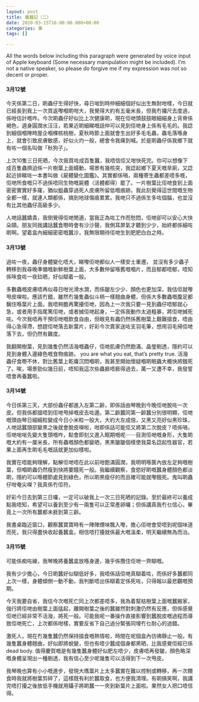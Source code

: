 ```yaml
---
layout: post
title: 養蠶記（二）
date: 2020-03-15T16:00:00.000+00:00
categories: 事
tags: []

---
```

All the words below including this paragraph were generated by voice input of Apple keyboard (Some necessary manipulation might be included). I’m not a native speaker, so please do forgive me if my expression was not so decent or proper.

#### 3月12號

  
今天係第二日，啲蟲仔生得好快，尋日啱到時仲細細個好似出生無耐咁樣，今日就已經長到我上一次買返嚟嗰啲咁大，我覺得大約有五毫米長，但我冇攞尺去度過，係咁估計嘅咋。今次啲蟲仔好似比上次健康啲，現在佢哋頭鼓鼓眼細細身上背脊係褐色，週身圓潤水汪汪，若果近啲細睇嘅話仲可以見到佢哋身上係有毛毛的。我諗到細個嗰陣時屋企嗰棵核桃樹，夏秋時節上面就會生出好多毛毛蟲，蟲毛落喺身上，就會引致皮膚敏感，好似火灼一般，總會令我痛到喊。於是啲蟲仔係我鄉下就有咗一個名叫做「秋狗子」。  
  
上次10隻三日死晒，今次我買咗成百隻蠶，我唔信佢又咁快死完。你可以想像下成百隻蟲擠迫係一片樹葉上面蠕動，場景有幾核突，我諗起鄉下夏天嘅旱廁，又諗起近排睇咗一本書叫做《屍體變化圖鑑》。其實都係喎，兩種寄生蟲都差唔多嘅，佢哋所食嘅只不過係唔同生物嘅屍體（活體都得）罷了。一片樹葉比佢哋食到上面密密實實好多窿，猶似蛆蟲穿過死人皮膚所留低嘅痕跡。我此刻覺得這世間嘅生物全都一樣，就連人類都係，搞到地球傷痕累累。我哋只不過係生多咗個腦，也並沒有比其他蟲仔高級多少。  
  
人哋話蠶嬌貴，我倒覺得佢哋閒適，當我正為咗工作而愁悶，佢哋卻可以安心大快朵頤。朋友同我講話蠶食嘢時會有沙沙聲，我側耳屏氣才聽到少少，始終都係細咗啲啊。望着盒內細細密密嘅蠶沙，我無限期待佢哋生到肥肥白白之時。

#### 3月13號

  
過咗一夜，蟲仔身體變化唔大，睇嚟佢哋都似人一樣安土重遷， 並沒有多少蟲子轉移到我尋晚準備嘅新鮮樹葉上面，大多數仲留喺舊嘅嗰片，而且郁都唔郁，唔知係咪食咗一夜攰晒，好似瞓着一般。  
  
多數蟲嘅皮膚唔再似尋日咁光滑水潤，而係皺左少少、顏色也更加深，我估佢就嚟甩皮㗎啦。應該冇錯，雖然冇幾隻蟲似斗柄一樣翹曲身體，但係大多數蟲嘅腹足都黐住喺葉片上面。我唔夠膽再驚擾佢哋，因為上一次我只要一見到蟲仔唔郁就心急，或者用手指尾篤佢哋，或者搣佢哋起身，一定係我動作太過粗暴，將佢哋搣死咗。今次我唔再干預佢哋嘅飲食自由，但眼見有蟲仍然係舊樹葉上艱難搵食，唔由得心急得滯，想趕佢哋落去新葉片，好彩今次賣家送咗支羽毛筆，想用羽毛掃佢哋落下去，但仍然有難度。  
  
我翻開樹葉，見到幾隻仍然活潑嘅蟲仔，佢哋肌膚仍然飽滿、晶瑩剔透，隱約可以見到身體入邊綠色嘅食物痕跡。 you are what you eat, that’s pretty true. 活潑蟲仔食嘢不休，對比舊葉上乾癟沉悶嗰啲，我甚至開始懷疑嗰啲眠蟲大概快將餓死了。唉，場景勁似幾日前，唔知我這次些蟲捱唔捱得過去，萬一又遭不幸，我發誓唔會再養蠶啦。

#### 3月14號

  
今日係第三天，大部份蟲仔都進入左第二齡，即係話由琴晚到今晚佢哋脫咗一次皮。但我係都搵唔到佢哋甩掉嘅皮去咗邊。第二齡蠶同第一齡蠶分別很明顯，佢哋嘅頭由琴日細細粒變成今日小米粒一般大，大約大左成倍，又黑又亮好似黑珍珠，人哋話蠶頭部變黑之後就會脫皮㗎啦，咁即係話可能佢又將第二次脫皮？唔係喎，佢哋啱啱先變大隻頭嘅咋，點會即刻又進入眠期嘅呢⋯⋯目測佢哋嘅身形，大隻啲嘅大約有一厘米長，所有蟲嘅顏色都變晒，黑黑皺皺個樣使我莫名諗起性器官，若果上面再生啲毛毛嘅話就更加似樣啦。  
  
我實在唔能夠理解，點解佢哋唔在此以前咁飽滿圓潤，我明明喺篋內放左足夠嘅樹葉，但嗰啲蟲仍然瘦到快將要餓死一般。我繼續觀察，食慾好啲嘅蠶身體顏色都淡啲，隱約可以喺體節處見到綠色，所以啲黑瘦仔的而且確可能就嚟餓死。鬼叫啲蟲仔咁奄尖㗎？我真係冇佢符。  
  
好彩今日去到第三日囉，一定可以破我上一次三日死晒的記錄。至於最終可以養成點我唔知，希望可以養到至少有一兩隻可以正常產卵囉；但係講真我冇乜信心，畢竟上一次所有蠶都未捱到第三齡。  
  
我書桌臨近窗口，觀察蠶寶寶時有一陣陣煙味飄入嚟，擔心佢哋會受唔到呢個味道而死，我只得盡快收起養蠶盒。相信唔打擾就係最大嘅溫柔，明天繼續無為而治。

#### 3月15號

  
可能係痴咗線，我琴晚將養蠶盒放喺身邊，幾乎係攬住佢哋一齊瞓嘅。  
  
我有少少擔心，今日啲蠶好似瞓低好多，我唔係話佢哋真瞓着咗，而係好多蠶都同上次一樣，身體傾側一動不動，我判斷唔出係瞓着定係死咗，只得報以最悲觀嘅預期。  
  
今天我要自省，我估今次嘅死亡同上次都差唔多，我為着幫枯樹葉上面嘅蠶搬家，強行將佢哋由樹葉上面掹起，離開樹葉之後的蠶雖然對刺激仍然有反應，但係感覺佢哋已經非常不活潑，將死一般。可能我呢一番操作直接影響到蠶脫皮嘅過程而導致佢哋死亡，上次都係咁樣，實要反省下自己過分緊張同埋冇乜耐心的過錯。  
  
激死人，現在冇幾隻蠶仍然保持搵食嘅熱情啦，時間在呢個盒內彷彿靜止一般。有幾隻蠶身體翹曲，好似即將蛻變，但也有唔少蠶成個身都黑晒，比我感覺佢經已係dead body. 值得慶賀嘅是有幾隻蠶身體好似肥左唔少，皮膚唔再發皺，顏色略深嘅身體呈現出一種剔透，我有信心至少呢幾隻可以活得到下一次甩皮。  
  
我琴晚也算有小小嘅進步，發現大嚿葉片上太多蠶實在難以控制或轉移，再一次餵食時我就將樹葉剪碎了，這樣既有利於蠶取食，也方便我清理。有啲搞笑啊，我講完唔打擾之後放低手機就用鑷子將啲蠶一一夾到新葉片上面啦。果然女人把口唔信得。